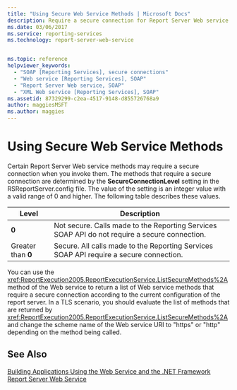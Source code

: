 ```yaml
---
title: "Using Secure Web Service Methods | Microsoft Docs"
description: Require a secure connection for Report Server Web service methods with the SecureConnectionLevel setting in the RSReportServer configuration file.
ms.date: 03/06/2017
ms.service: reporting-services
ms.technology: report-server-web-service


ms.topic: reference
helpviewer_keywords: 
  - "SOAP [Reporting Services], secure connections"
  - "Web service [Reporting Services], SOAP"
  - "Report Server Web service, SOAP"
  - "XML Web service [Reporting Services], SOAP"
ms.assetid: 87329299-c2ea-4517-9148-d855726768a9
author: maggiesMSFT
ms.author: maggies
---
```

# Using Secure Web Service Methods
  Certain Report Server Web service methods may require a secure connection when you invoke them. The methods that require a secure connection are determined by the **SecureConnectionLevel** setting in the RSReportServer.config file. The value of the setting is an integer value with a valid range of 0 and higher. The following table describes these values.  
  
|Level|Description|  
|-----------|-----------------|  
|**0**|Not secure. Calls made to the Reporting Services SOAP API do not require a secure connection.|  
|Greater than **0**|Secure. All calls made to the Reporting Services SOAP API require a secure connection.|  
  
 You can use the <xref:ReportExecution2005.ReportExecutionService.ListSecureMethods%2A> method of the Web service to return a list of Web service methods that require a secure connection according to the current configuration of the report server. In a TLS scenario, you should evaluate the list of methods that are returned by <xref:ReportExecution2005.ReportExecutionService.ListSecureMethods%2A> and change the scheme name of the Web service URI to "https" or "http" depending on the method being called.  
  
## See Also  
 [Building Applications Using the Web Service and the .NET Framework](../../../reporting-services/report-server-web-service/net-framework/building-applications-using-the-web-service-and-the-net-framework.md)   
 [Report Server Web Service](../../../reporting-services/report-server-web-service/report-server-web-service.md)  
  
  
